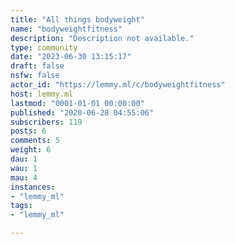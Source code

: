 ```yaml
---
title: "All things bodyweight" 
name: "bodyweightfitness"
description: "Description not available."
type: community
date: "2023-06-30 13:15:17"
draft: false
nsfw: false
actor_id: "https://lemmy.ml/c/bodyweightfitness"
host: lemmy.ml
lastmod: "0001-01-01 00:00:00"
published: "2020-06-28 04:55:06"
subscribers: 119
posts: 6
comments: 5
weight: 6
dau: 1
wau: 1
mau: 4
instances:
- "lemmy_ml"
tags: 
- "lemmy_ml"

---
```

